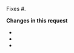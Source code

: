 Fixes #<!-- (insert issue number and it will auto-close the issue when merged) -->.

**Changes in this request**
<!-- A description of the changes proposed in the pull request. -->
- 
- 
- 